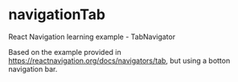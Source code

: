 # navigationTab
React Navigation learning example - TabNavigator

Based on the example provided in https://reactnavigation.org/docs/navigators/tab, but using a botton navigation bar.
